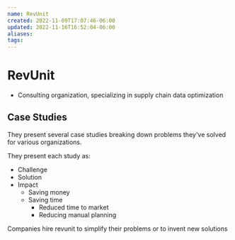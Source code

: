 ```yaml
---
name: RevUnit
created: 2022-11-09T17:07:46-06:00
updated: 2022-11-16T16:52:04-06:00
aliases: 
tags: 
---
```

# RevUnit

- Consulting organization, specializing in supply chain data optimization

## Case Studies
They present several case studies breaking down problems they've solved for various organizations.

They present each study as:
- Challenge
- Solution
- Impact
	- Saving money
	- Saving time
		- Reduced time to market
		- Reducing manual planning

Companies hire revunit to simplify their problems or to invent new solutions
